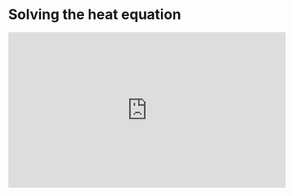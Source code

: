 # Solving the heat equation

<iframe width="560" height="315" src="https://www.youtube.com/embed/ToIXSwZ1pJU" frameborder="0" allow="accelerometer; autoplay; clipboard-write; encrypted-media; gyroscope; picture-in-picture" allowfullscreen></iframe>
